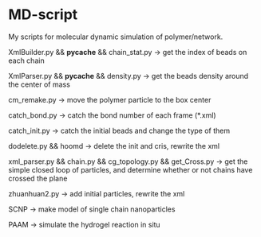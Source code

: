 # MD-script
My scripts for molecular dynamic simulation of polymer/network.

XmlBuilder.py && __pycache__ && chain_stat.py -> get the index of beads on each chain

XmlParser.py && __pycache__ && density.py -> get the beads density around the center of mass

cm_remake.py -> move the polymer particle to the box center  

catch_bond.py -> catch the bond number of each frame (*.xml)

catch_init.py -> catch the initial beads and change the type of them

dodelete.py && hoomd -> delete the init and cris, rewrite the xml

xml_parser.py && chain.py && cg_topology.py && get_Cross.py -> get the simple closed loop of particles, and determine whether or not chains have crossed the plane

zhuanhuan2.py -> add initial particles, rewrite the xml

SCNP -> make model of single chain nanoparticles

PAAM -> simulate the hydrogel reaction in situ
